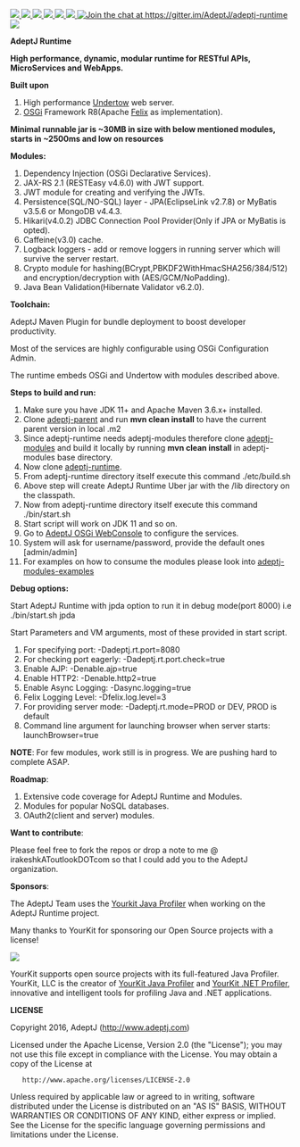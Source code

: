 <p>
  
  <a href="http://www.apache.org/licenses/LICENSE-2.0">
   <img src="https://img.shields.io/badge/license-Apache%202-blue.svg">  
  </a>
  
  <a href="https://docs.osgi.org/specification/#release-8">
   <img src="https://img.shields.io/badge/OSGi-R8-orange?style=flat">
  </a>
  
  <a href="https://travis-ci.org/AdeptJ/adeptj-runtime/builds">
     <img src="https://api.travis-ci.org/AdeptJ/adeptj-runtime.svg?branch=master&style=flat">
  </a>
  
  <a href="https://sonarcloud.io/dashboard?id=adeptj-runtime">
     <img src="https://sonarcloud.io/api/project_badges/measure?project=adeptj-runtime&metric=reliability_rating">
  </a>
  
  <a href="https://sonarcloud.io/dashboard?id=adeptj-runtime">
     <img src="https://sonarcloud.io/api/project_badges/measure?project=adeptj-runtime&metric=security_rating">
  </a>
  
  <a href="https://sonarcloud.io/dashboard?id=adeptj-runtime">
     <img src="https://sonarcloud.io/api/project_badges/measure?project=adeptj-runtime&metric=vulnerabilities">
  </a>
  
  <a href="https://gitter.im/AdeptJ/adeptj-runtime?utm_source=badge&amp;utm_medium=badge&amp;utm_campaign=pr-badge&amp;utm_content=badge">
    <img src="https://camo.githubusercontent.com/64af58db769a4ad81ae61fac30422b835f495326/68747470733a2f2f6261646765732e6769747465722e696d2f41646570744a2f61646570746a2d72756e74696d652e737667" alt="Join the chat at https://gitter.im/AdeptJ/adeptj-runtime" data-canonical-src="https://badges.gitter.im/AdeptJ/adeptj-runtime.svg" style="max-width:100%;">
  </a>
    
  <a href="https://twitter.com/_AdeptJ">
     <img src="https://img.shields.io/badge/twitter-AdeptJ-f08d1c.svg?style=social&style=flat"> 
  </a>
  
</p>

**AdeptJ Runtime**

**High performance, dynamic, modular runtime for RESTful APIs, MicroServices and WebApps.**

**Built upon**

1. High performance [Undertow](http://undertow.io/) web server.
2. [OSGi](https://www.osgi.org) Framework R8(Apache [Felix](http://felix.apache.org/) as implementation).

**Minimal runnable jar is ~30MB in size with below mentioned modules, starts in ~2500ms and low on resources**

**Modules:**

1. Dependency Injection (OSGi Declarative Services).
2. JAX-RS 2.1 (RESTEasy v4.6.0) with JWT support.
3. JWT module for creating and verifying the JWTs.
4. Persistence(SQL/NO-SQL) layer - JPA(EclipseLink v2.7.8) or MyBatis v3.5.6 or MongoDB v4.4.3.
5. Hikari(v4.0.2) JDBC Connection Pool Provider(Only if JPA or MyBatis is opted).
6. Caffeine(v3.0) cache.
7. Logback loggers - add or remove loggers in running server which will survive the server restart.
8. Crypto module for hashing(BCrypt,PBKDF2WithHmacSHA256/384/512) and encryption/decryption with (AES/GCM/NoPadding).
9. Java Bean Validation(Hibernate Validator v6.2.0).

**Toolchain:**

AdeptJ Maven Plugin for bundle deployment to boost developer productivity.

Most of the services are highly configurable using OSGi Configuration Admin.

The runtime embeds OSGi and Undertow with modules described above.

**Steps to build and run:**

1. Make sure you have JDK 11+ and Apache Maven 3.6.x+ installed.
2. Clone [adeptj-parent](https://github.com/AdeptJ/adeptj-parent) and run **mvn clean install** to have the current parent version in local .m2
3. Since adeptj-runtime needs adeptj-modules therefore clone [adeptj-modules](https://github.com/AdeptJ/adeptj-modules) and build it locally by running **mvn clean install** in adeptj-modules base directory.
4. Now clone [adeptj-runtime](https://github.com/AdeptJ/adeptj-runtime).
5. From adeptj-runtime directory itself execute this command ./etc/build.sh
6. Above step will create AdeptJ Runtime Uber jar with the /lib directory on the classpath.
7. Now from adeptj-runtime directory itself execute this command ./bin/start.sh
8. Start script will work on JDK 11 and so on.
9. Go to [AdeptJ OSGi WebConsole](http://localhost:8080/system/console) to configure the services.
10. System will ask for username/password, provide the default ones [admin/admin]
11. For examples on how to consume the modules please look into [adeptj-modules-examples](https://github.com/AdeptJ/adeptj-modules-examples)

**Debug options:**

Start AdeptJ Runtime with jpda option to run it in debug mode(port 8000) i.e ./bin/start.sh jpda

Start Parameters and VM arguments, most of these provided in start script.

1. For specifying port: -Dadeptj.rt.port=8080
2. For checking port eagerly: -Dadeptj.rt.port.check=true
3. Enable AJP: -Denable.ajp=true
4. Enable HTTP2: -Denable.http2=true
5. Enable Async Logging: -Dasync.logging=true
6. Felix Logging Level: -Dfelix.log.level=3
7. For providing server mode: -Dadeptj.rt.mode=PROD or DEV, PROD is default
8. Command line argument for launching browser when server starts: launchBrowser=true

**NOTE**: For few modules, work still is in progress. We are pushing hard to complete ASAP.

**Roadmap**:

1. Extensive code coverage for AdeptJ Runtime and Modules.
2. Modules for popular NoSQL databases.
3. OAuth2(client and server) modules.

**Want to contribute**:

Please feel free to fork the repos or drop a note to me @ irakeshkAToutlookDOTcom so that I could add you to the AdeptJ organization.

**Sponsors**:

The AdeptJ Team uses the [Yourkit Java Profiler](https://www.yourkit.com/) when working on the AdeptJ Runtime project.

Many thanks to YourKit for sponsoring our Open Source projects with a license!

<a href="https://www.yourkit.com/">
    <img src="https://www.yourkit.com/images/yklogo.png"> 
</a>

YourKit supports open source projects with its full-featured Java Profiler. YourKit, LLC is the creator of [YourKit Java Profiler](https://www.yourkit.com/java/profiler/) and [YourKit .NET Profiler](https://www.yourkit.com/.net/profiler/), innovative and intelligent tools for profiling Java and .NET applications.

**LICENSE**

   Copyright 2016, AdeptJ (http://www.adeptj.com)
   
   Licensed under the Apache License, Version 2.0 (the "License");
   you may not use this file except in compliance with the License.
   You may obtain a copy of the License at
 
       http://www.apache.org/licenses/LICENSE-2.0
 
   Unless required by applicable law or agreed to in writing, software
   distributed under the License is distributed on an "AS IS" BASIS,
   WITHOUT WARRANTIES OR CONDITIONS OF ANY KIND, either express or implied.
   See the License for the specific language governing permissions and
   limitations under the License.


